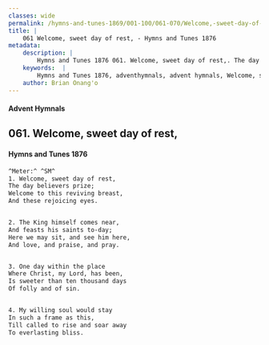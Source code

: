 ```yaml
---
classes: wide
permalink: /hymns-and-tunes-1869/001-100/061-070/Welcome,-sweet-day-of-rest,/
title: |
    061 Welcome, sweet day of rest, - Hymns and Tunes 1876
metadata:
    description: |
        Hymns and Tunes 1876 061. Welcome, sweet day of rest,. The day believers prize; Welcome to this reviving breast, And these rejoicing eyes. 
    keywords:  |
        Hymns and Tunes 1876, adventhymnals, advent hymnals, Welcome, sweet day of rest,, The day believers prize;, 
    author: Brian Onang'o
---
```


#### Advent Hymnals
## 061. Welcome, sweet day of rest,
####  Hymns and Tunes 1876

```txt
^Meter:^ ^SM^
1. Welcome, sweet day of rest,
The day believers prize;
Welcome to this reviving breast,
And these rejoicing eyes.


2. The King himself comes near,
And feasts his saints to-day;
Here we may sit, and see him here,
And love, and praise, and pray.


3. One day within the place
Where Christ, my Lord, has been,
Is sweeter than ten thousand days
Of folly and of sin.


4. My willing soul would stay
In such a frame as this,
Till called to rise and soar away
To everlasting bliss.
```